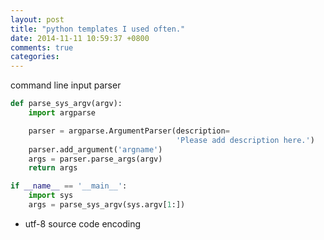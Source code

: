 ```yaml
---
layout: post
title: "python templates I used often."
date: 2014-11-11 10:59:37 +0800
comments: true
categories: 
---
```


command line input parser

``` python
def parse_sys_argv(argv):
    import argparse

    parser = argparse.ArgumentParser(description=
                                     'Please add description here.')
    parser.add_argument('argname')
    args = parser.parse_args(argv)
    return args

if __name__ == '__main__':
    import sys
    args = parse_sys_argv(sys.argv[1:])
```

* utf-8 source code encoding

```# -*- coding: utf-8 -*-
```